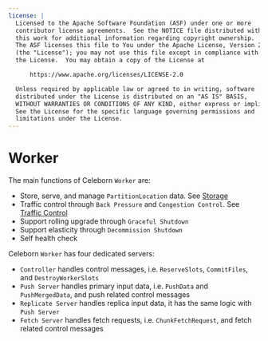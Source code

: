 ```yaml
---
license: |
  Licensed to the Apache Software Foundation (ASF) under one or more
  contributor license agreements.  See the NOTICE file distributed with
  this work for additional information regarding copyright ownership.
  The ASF licenses this file to You under the Apache License, Version 2.0
  (the "License"); you may not use this file except in compliance with
  the License.  You may obtain a copy of the License at

      https://www.apache.org/licenses/LICENSE-2.0

  Unless required by applicable law or agreed to in writing, software
  distributed under the License is distributed on an "AS IS" BASIS,
  WITHOUT WARRANTIES OR CONDITIONS OF ANY KIND, either express or implied.
  See the License for the specific language governing permissions and
  limitations under the License.
---
```


# Worker
The main functions of Celeborn `Worker` are:

- Store, serve, and manage `PartitionLocation` data. See [Storage](../developers/storage.md)
- Traffic control through `Back Pressure` and `Congestion Control`. See
  [Traffic Control](../developers/trafficcontrol.md)
- Support rolling upgrade through `Graceful Shutdown`
- Support elasticity through `Decommission Shutdown`
- Self health check

Celeborn `Worker` has four dedicated servers:

- `Controller` handles control messages, i.e. `ReserveSlots`, `CommitFiles`, and `DestroyWorkerSlots`
- `Push Server` handles primary input data, i.e. `PushData` and `PushMergedData`, and push related control messages
- `Replicate Server` handles replica input data, it has the same logic with `Push Server`
- `Fetch Server` handles fetch requests, i.e. `ChunkFetchRequest`, and fetch related control messages
